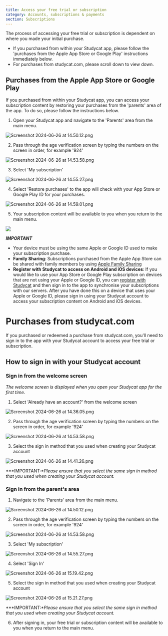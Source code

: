 ```yaml
---
title: Access your free trial or subscription
category: Accounts, subscriptions & payments
section: Subscriptions
---
```

The process of accessing your free trial or subscription is dependent on where you made your initial purchase.

* If you purchased from within your Studycat app, please follow the 'purchases from the Apple App Store or Google Play' instructions immediately below.
* For purchases from studycat.com, please scroll down to view down.

Purchases from the Apple App Store or Google Play
-------------------------------------------------

If you purchased from within your Studycat app, you can access your subscription content by restoring your purchases from the 'parents' area of the app. To do so, please follow the instructions below.

1. Open your Studycat app and navigate to the 'Parents' area from the main menu.

![Screenshot 2024-06-26 at 14.50.12.png](https://help.studycat.com/hc/article_attachments/34287519400729)

2. Pass through the age verification screen by typing the numbers on the screen in order, for example '924'

![Screenshot 2024-06-26 at 14.53.58.png](https://help.studycat.com/hc/article_attachments/34287555450393)

3. Select 'My subscription'

​![Screenshot 2024-06-26 at 14.55.27.png](https://help.studycat.com/hc/article_attachments/34287519414041)​

4. Select 'Restore purchases' to the app will check with your App Store or Google Play ID for your purchases.

​![Screenshot 2024-06-26 at 14.59.01.png](https://help.studycat.com/hc/article_attachments/34287519421465)​

5. Your subscription content will be available to you when you return to the main menu.

![](https://help.studycat.com/hc/article_attachments/4411933457561)

***IMPORTANT***

* Your device must be using the same Apple or Google ID used to make your subscription purchase.
* **Family Sharing**: Subscriptions purchased from the Apple App Store can be shared with family members by using [Apple Family Sharing](https://www.apple.com/family-sharing/)
* **Register with Studycat to access on Android and iOS devices**: If you would like to use your App Store or Google Play subscription on devices that are not using your Apple or Google ID, you can [register with Studycat](https://studycat.com) and then sign in to the app to synchronise your subscriptions with our servers. After you have done this on a device that uses your Apple or Google ID, please sign in using your Studycat account to access your subscription content on Android and iOS devices.

Purchases from studycat.com
===========================

If you purchased or redeemed a purchase from studycat.com, you'll need to sign in to the app with your Studycat account to access your free trial or subscription.

How to sign in with your Studycat account
-----------------------------------------

### Sign in from the welcome screen

*The welcome screen is displayed when you open your Studycat app for the first time.*

1. Select 'Already have an account?' from the welcome screen

![Screenshot 2024-06-26 at 14.36.05.png](https://help.studycat.com/hc/article_attachments/34287555485849)

2. Pass through the age verification screen by typing the numbers on the screen in order, for example '924'

![Screenshot 2024-06-26 at 14.53.58.png](https://help.studycat.com/hc/article_attachments/34287555450393)

3. Select the sign in method that you used when creating your Studycat account

![Screenshot 2024-06-26 at 14.41.26.png](https://help.studycat.com/hc/article_attachments/34287519426841)

***IMPORTANT:**Please ensure that you select the same sign in method that you used when creating your Studycat account.*

### Sign in from the parent's area

1. Navigate to the 'Parents' area from the main menu.

![Screenshot 2024-06-26 at 14.50.12.png](https://help.studycat.com/hc/article_attachments/34287519400729)

2. Pass through the age verification screen by typing the numbers on the screen in order, for example '924'

![Screenshot 2024-06-26 at 14.53.58.png](https://help.studycat.com/hc/article_attachments/34287555450393)

3. Select 'My subscription'

![Screenshot 2024-06-26 at 14.55.27.png](https://help.studycat.com/hc/article_attachments/34287519414041)

4. Select 'Sign In'

![Screenshot 2024-06-26 at 15.19.42.png](https://help.studycat.com/hc/article_attachments/34287555502873)

5. Select the sign in method that you used when creating your Studycat account

![Screenshot 2024-06-26 at 15.21.27.png](https://help.studycat.com/hc/article_attachments/34287519436185)

***IMPORTANT:**Please ensure that you select the same sign in method that you used when creating your Studycat account.*

6. After signing in, your free trial or subscription content will be available to you when you return to the main menu.